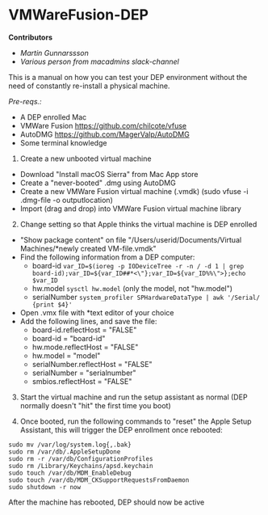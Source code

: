 # VMWareFusion-DEP

**Contributors**
* _Martin Gunnarssson_
* _Various person from macadmins slack-channel_

This is a manual on how you can test your DEP environment without the need of constantly re-install a physical machine.

_Pre-reqs.:_
* A DEP enrolled Mac
* VMWare Fusion https://github.com/chilcote/vfuse
* AutoDMG https://github.com/MagerValp/AutoDMG
* Some terminal knowledge

1. Create a new unbooted virtual machine
  * Download "Install macOS Sierra" from Mac App store
  * Create a "never-booted" .dmg using AutoDMG
  * Create a new VMWare Fusion virtual machine (.vmdk) (sudo vfuse -i .dmg-file -o outputlocation)
  * Import (drag and drop) into VMWare Fusion virtual machine library

2. Change setting so that Apple thinks the virtual machine is DEP enrolled
  * "Show package content" on file "/Users/userid/Documents/Virtual Machines/*newly created VM-file.vmdk"
  * Find the following information from a DEP computer:
    * board-id `var_ID=$(ioreg -p IODeviceTree -r -n / -d 1 | grep board-id);var_ID=${var_ID##*<\"};var_ID=${var_ID%%\">};echo $var_ID`
    * hw.model `sysctl hw.model` (only the model, not "hw.model")
    * serialNumber `system_profiler SPHardwareDataType | awk '/Serial/ {print $4}'`
  * Open .vmx file with *text editor of your choice
  * Add the following lines, and save the file:
    * board-id.reflectHost = "FALSE"
    * board-id = "board-id"
    * hw.mode.reflectHost = "FALSE"
    * hw.model = "model"
    * serialNumber.reflectHost = "FALSE"
    * serialNumber = "serialnumber"
    * smbios.reflectHost = "FALSE"

3. Start the virtual machine and run the setup assistant as normal (DEP normally doesn't "hit" the first time you boot)

4. Once booted, run the following commands to "reset" the Apple Setup Assistant, this will trigger the DEP enrollment once rebooted:
```
sudo mv /var/log/system.log{,.bak}
sudo rm /var/db/.AppleSetupDone
sudo rm -r /var/db/ConfigurationProfiles
sudo rm /Library/Keychains/apsd.keychain
sudo touch /var/db/MDM_EnableDebug
sudo touch /var/db/MDM_CKSupportRequestsFromDaemon
sudo shutdown -r now
```

After the machine has rebooted, DEP should now be active
